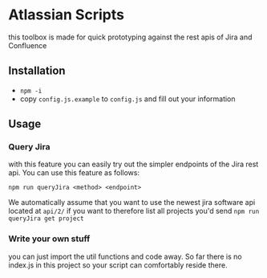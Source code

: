# Atlassian Scripts
this toolbox is made for quick prototyping against the rest apis of Jira and Confluence

## Installation
- `npm -i`
- copy `config.js.example` to `config.js` and fill out your information

## Usage
### Query Jira
with this feature you can easily try out the simpler endpoints of the Jira rest api. You can use this feature as follows:

`npm run queryJira <method> <endpoint>`

We automatically assume that you want to use the newest jira software api located at `api/2/` if you want to therefore list all projects you'd send `npm run queryJira get project`
### Write your own stuff
you can just import the util functions and code away. So far there is no index.js in this project so your script can comfortably reside there.

